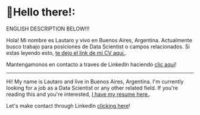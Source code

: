 # 🚀Hello there!:
ENGLISH DESCRIPTION BELOW!!!

Hola! Mi nombre es Lautaro y vivo en Buenos Aires, Argentina. Actualmente busco trabajo para posiciones de Data Scientist o campos relacionados. Si estas leyendo esto, [te dejo el link de mi CV aqui.](https://github.com/LautaroDiana/CV-Resume/blob/main/LautaroDianaCV.pdf).

Mantengamonos en contacto a traves de LinkedIn haciendo [clic aqui](www.linkedin.com/in/lautarodiana)!
_________________________________________________________________________________________________________________________________

Hi! My name is Lautaro and live in Buenos Aires, Argentina. I'm currently looking for a job as a Data Scientist or any other related field. If you're reading this and you're interested, [I have my resume here.](https://github.com/LautaroDiana/CV-Resume/blob/main/LautaroDianaResume.pdf).

Let's make contact through LinkedIn [clicking here](www.linkedin.com/in/lautarodiana)!
